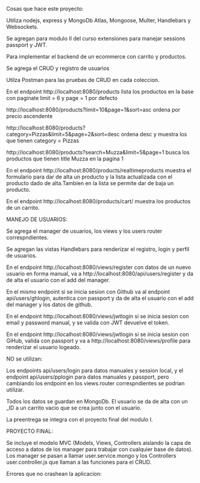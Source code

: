 Cosas que hace este proyecto:

Utiliza nodejs, express y MongoDb Atlas, Mongoose, Multer, Handlebars y Websockets.

Se agregan para modulo II del curso extensiones para manejar sessions passport y JWT.

Para implementar el backend de un ecommerce con carrito y productos.

Se agrega el CRUD y registro de usuarios

Utilza Postman para las pruebas de CRUD en cada coleccion.


En el endpoint http://localhost:8080/products lista los productos en la base con paginate limit = 6 y page = 1 por defecto

http://localhost:8080/products?limit=10&page=1&sort=asc ordena por precio ascendente

http://localhost:8080/products?category=Pizzas&limit=5&page=2&sort=desc ordena desc y muestra los que tienen category = Pizzas

http://localhost:8080/products?search=Muzza&limit=5&page=1 busca los productos que tienen title Muzza en la pagina 1


En el endpoint http://localhost:8080/products/realtimeproducts muestra el formulario para dar de alta un producto y la lista actualizada con el producto dado de alta.Tambien en la lista se permite dar de baja un producto.

En el endpoint http://localhost:8080/products/cart/<cid> muestra los productos de un carrito.

MANEJO DE USUARIOS:

Se agrega el manager de usuarios, los views y los users router correspndientes. 

Se agregan las vistas Handlebars para renderizar el registro, login y perfil de usuarios.

En el endpoint http://localhost:8080/views/register con datos de un nuevo usuario en forma manual, va a http://localhost:8080/api/users/register y da de alta el usuario con
el add del manager.

En el mismo endpoint si se inicia sesion con Github va al endpoint api/users/ghlogin, autentica con passport y da de alta el usuario con el add del manager y los datos de github.

En el endpoint http://localhost:8080/views/jwtlogin si se inicia sesion con email y password manual, y se valida con JWT devuelve el token.

En el endpoint http://localhost:8080/views/jwtlogin si se inicia sesion con GiHub, valida con passport y va a http://localhost:8080/views/profile para renderizar el usuario logeado.

NO se utilizan:

Los endpoints api/users/login para datos manuales y session local, y el endpoint api/users/pplogin para datos manuales y passport,
pero cambiando los endpoint en los views.router correspndientes se podrian utilizar. 

Todos los datos se guardan en MongoDb. El usuario se da de alta con un _ID a un carrito vacio que se crea junto con el usuario.

La preentrega se integra con el proyecto final del modulo I.

PROYECTO FINAL:

Se incluye el modelo MVC (Models, Views, Controllers aislando la capa de acceso a datos de los manager para trabajar con cualquier base de datos).
Los manager se pasan a llamar user.service.mongo y los Controllers user.controller.js que llaman a las funciones para el CRUD.


Errores que no crashean la aplicacion:

